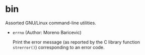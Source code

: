 bin
===

Assorted GNU/Linux command-line utilities.

* `errno` (Author: Moreno Baricevic)

  Print the error message (as reported by the C library function
  `strerror()`) corresponding to an error code.
